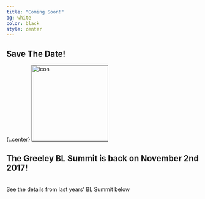 ```yaml
---
title: "Coming Soon!"
bg: white
color: black
style: center
---
```


## Save The Date!

{:.center}
<a href="">
   <img src="https://github.com/WCSD6/TheGreeleyBlendedLearningSummit/blob/gh-pages/img/noun_849135_cc.png?raw=true" alt="icon" style="width:200px;">
</a>

## The Greeley BL Summit is back on November 2nd 2017!
<br>
See the details from last years' BL Summit below
